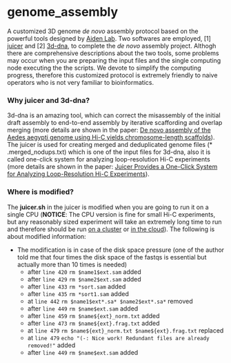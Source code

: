 # genome_assembly

A customized 3D genome *de novo* assembly protocol based on the powerful tools designed by [Aiden Lab](https://github.com/theaidenlab). Two softwares are employed, [1] [juicer](https://github.com/theaidenlab/juicer) and [2] [3d-dna](https://github.com/theaidenlab/3d-dna), to complete the *de novo* assembly project. Althogh there are comprehensive descriptions about the two tools, some problems may occur when you are preparing the input files and the single computing node executing the the scripts. We devote to simplify the computing progress, therefore this customized protocol is extremely friendly to naive operators who is not very familiar to bioinformatics.

### Why juicer and 3d-dna?
3d-dna is an amazing tool, which can correct the misassembly of the initial draft assembly to end-to-end assembly by iterative scaffording and overlap merging (more details are shown in the paper: [De novo assembly of the Aedes aegypti genome using Hi-C yields chromosome-length scaffolds](http://science.sciencemag.org/content/early/2017/03/22/science.aal3327.full)). The juicer is used for creating merged and deduplicated genome files (* .merged_nodups.txt) which is one of the input files for 3d-dna, also it is called one-click system for analyzing loop-resolution Hi-C experiments (more details are shown in the paper: [Juicer Provides a One-Click System for Analyzing Loop-Resolution Hi-C Experiments](http://www.cell.com/cell-systems/abstract/S2405-4712(16)30219-8)).

### Where is modified?
The **juicer.sh** in the juicer is modified when you are going to run it on a single CPU (**NOTICE**: The CPU version is fine for small Hi-C experiments, but any reasonably sized experiment will take an extremely long time to run and therefore should be run [on a cluster](https://github.com/theaidenlab/juicer/wiki/Running-Juicer-on-a-cluster) or [in the cloud](https://github.com/theaidenlab/juicer/wiki/Running-Juicer-on-Amazon-Web-Services)). The following is about modified information: 

* The modification is in case of the disk space pressure (one of the author told me that four times the disk space of the fastqs is essential but actually more than 10 times is needed)
    - after ```line 420``` ```rm $name1$ext.sam``` added
    - after ```line 429``` ```rm $name2$ext.sam``` added
    - after ```line 433``` ```rm *sort.sam``` added
    - after ```line 435``` ```rm *sort1.sam``` added
    - at ```line 442``` ```rm $name1$ext*.sa* $name2$ext*.sa*``` removed
    - after ```line 449``` ```rm $name$ext.sam``` added
    - after ```line 459``` ```rm $name${ext}_norm.txt``` added
    - after ```line 473``` ```rm $name${ext}.frag.txt``` added
    - at ```line 479``` ```rm $name${ext}_norm.txt $name${ext}.frag.txt``` replaced
    - at ```line 479``` ```echo "(-: Nice work! Redundant files are already removed!"``` added
    - after ```line 449``` ```rm $name$ext.sam``` added
